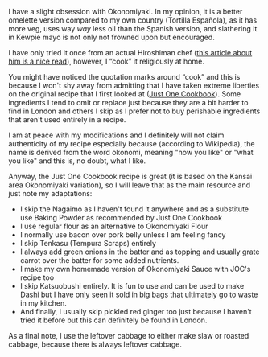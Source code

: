 I have a slight obsession with Okonomiyaki. In my opinion, it is a better omelette version compared to my own country (Tortilla Española), as it has more veg, uses way *way* less oil than the Spanish version, and slathering it in Kewpie mayo is not only not frowned upon but encouraged. 

I have only tried it once from an actual Hiroshiman chef ([this article about him is a nice read](https://www.pelliclemag.com/home/2021/3/8/fumio-tanga-bridging-the-izakaya-pub-divide-shofoodoh)), however, I “cook” it religiously at home. 

You might have noticed the quotation marks around “cook” and this is because I won&apos;t shy away from admitting that I have taken extreme liberties on the original recipe that I first looked at ([Just One Cookbook](https://www.justonecookbook.com/okonomiyaki/)). Some ingredients I tend to omit or replace just because they are a bit harder to find in London and others I skip as I prefer not to buy perishable ingredients that aren&apos;t used entirely in a recipe.

I am at peace with my modifications and I definitely will not claim authenticity of my recipe especially because (according to Wikipedia), the name is derived from the word okonomi, meaning "how you like" or "what you like" and this is, no doubt, what I like.

Anyway, the Just One Cookbook recipe is great (it is based on the Kansai area Okonomiyaki variation), so I will leave that as the main resource and just note my adaptations:

- I skip the Nagaimo as I haven&apos;t found it anywhere and as a substitute use Baking Powder as recommended by Just One Cookbook
- I use regular flour as an alternative to Okonomiyaki Flour
- I normally use bacon over pork belly unless I am feeling fancy
- I skip Tenkasu (Tempura Scraps) entirely
- I always add green onions in the batter and as topping and usually grate carrot over the batter for some added nutrients.
- I make my own homemade version of Okonomiyaki Sauce with JOC&apos;s recipe too
- I skip Katsuobushi entirely. It is fun to use and can be used to make Dashi but I have only seen it sold in big bags that ultimately go to waste in my kitchen.
- And finally, I usually skip pickled red ginger too just because I haven&apos;t tried it before but this can definitely be found in London.

As a final note, I use the leftover cabbage to either make slaw or roasted cabbage, because there is always leftover cabbage.